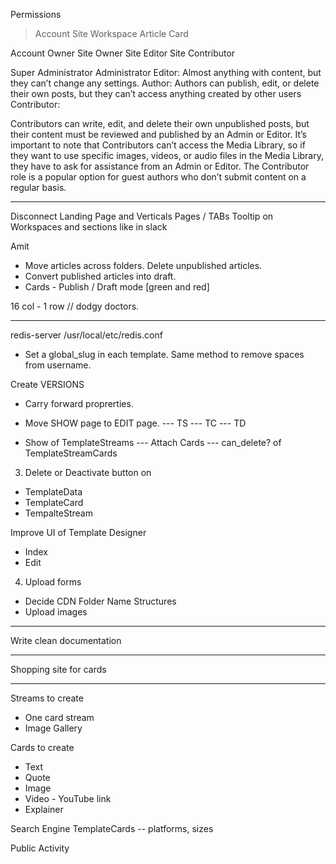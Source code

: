 Permissions
> Account
> Site
> Workspace
> Article
> Card

Account Owner
Site Owner
Site Editor
Site Contributor

Super Administrator
Administrator
Editor: Almost anything with content, but they can’t change any settings.
Author: Authors can publish, edit, or delete their own posts, but they can’t access anything created by other users
Contributor: 



Contributors can write, edit, and delete their own unpublished posts, but their content must be reviewed and published by an Admin or Editor. It’s important to note that Contributors can’t access the Media Library, so if they want to use specific images, videos, or audio files in the Media Library, they have to ask for assistance from an Admin or Editor. The Contributor role is a popular option for guest authors who don’t submit content on a regular basis.

------------------------------------------------------------------------------------------------------------------------------
  
Disconnect Landing Page and Verticals
Pages / TABs
Tooltip on Workspaces and sections like in slack

Amit
- Move articles across folders. Delete unpublished articles.
- Convert published articles into draft.
- Cards - Publish / Draft mode [green and red]

16 col - 1 row // dodgy doctors.

------------------------------------------------------------------------------------------------------------------------------









redis-server /usr/local/etc/redis.conf

- Set a global_slug in each template. Same method to remove spaces from username.

Create VERSIONS
- Carry forward proprerties.

- Move SHOW page to EDIT page.
--- TS
--- TC
--- TD

- Show of TemplateStreams
--- Attach Cards
--- can_delete? of TemplateStreamCards

3. Delete or Deactivate button on
- TemplateData
- TemplateCard
- TempalteStream

Improve UI of Template Designer
- Index
- Edit

4. Upload forms
- Decide CDN Folder Name Structures
- Upload images

------------------------------------------------------------------------------------

Write clean documentation

------------------------------------------------------------------------------------

Shopping site for cards

------------------------------------------------------------------------------------

Streams to create
- One card stream
- Image Gallery

Cards to create
- Text
- Quote
- Image
- Video - YouTube link
- Explainer

Search Engine
TemplateCards -- platforms, sizes

Public Activity